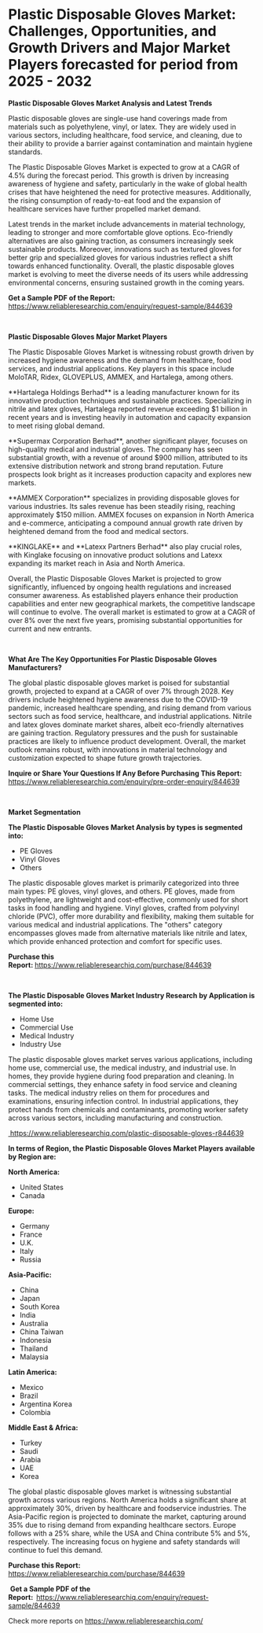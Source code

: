<p><h1>Plastic Disposable Gloves Market: Challenges, Opportunities, and Growth Drivers and Major Market Players forecasted for period from 2025 - 2032</h1></p><p><strong>Plastic Disposable Gloves Market Analysis and Latest Trends</strong></p>
<p><p>Plastic disposable gloves are single-use hand coverings made from materials such as polyethylene, vinyl, or latex. They are widely used in various sectors, including healthcare, food service, and cleaning, due to their ability to provide a barrier against contamination and maintain hygiene standards.</p><p>The Plastic Disposable Gloves Market is expected to grow at a CAGR of 4.5% during the forecast period. This growth is driven by increasing awareness of hygiene and safety, particularly in the wake of global health crises that have heightened the need for protective measures. Additionally, the rising consumption of ready-to-eat food and the expansion of healthcare services have further propelled market demand.</p><p>Latest trends in the market include advancements in material technology, leading to stronger and more comfortable glove options. Eco-friendly alternatives are also gaining traction, as consumers increasingly seek sustainable products. Moreover, innovations such as textured gloves for better grip and specialized gloves for various industries reflect a shift towards enhanced functionality. Overall, the plastic disposable gloves market is evolving to meet the diverse needs of its users while addressing environmental concerns, ensuring sustained growth in the coming years.</p></p>
<p><strong>Get a Sample PDF of the Report:&nbsp;</strong> <a href="https://www.reliableresearchiq.com/enquiry/request-sample/844639?utm_campaign=3519&utm_medium=2&utm_source=Github&utm_content=ia&utm_term=04042025&utm_id=plastic-disposable-gloves">https://www.reliableresearchiq.com/enquiry/request-sample/844639</a></p>
<p>&nbsp;</p>
<p><strong>Plastic Disposable Gloves Major Market Players</strong></p>
<p><p>The Plastic Disposable Gloves Market is witnessing robust growth driven by increased hygiene awareness and the demand from healthcare, food services, and industrial applications. Key players in this space include MoloTAR, Ridex, GLOVEPLUS, AMMEX, and Hartalega, among others.</p><p>**Hartalega Holdings Berhad** is a leading manufacturer known for its innovative production techniques and sustainable practices. Specializing in nitrile and latex gloves, Hartalega reported revenue exceeding $1 billion in recent years and is investing heavily in automation and capacity expansion to meet rising global demand.</p><p>**Supermax Corporation Berhad**, another significant player, focuses on high-quality medical and industrial gloves. The company has seen substantial growth, with a revenue of around $900 million, attributed to its extensive distribution network and strong brand reputation. Future prospects look bright as it increases production capacity and explores new markets.</p><p>**AMMEX Corporation** specializes in providing disposable gloves for various industries. Its sales revenue has been steadily rising, reaching approximately $150 million. AMMEX focuses on expansion in North America and e-commerce, anticipating a compound annual growth rate driven by heightened demand from the food and medical sectors.</p><p>**KINGLAKE** and **Latexx Partners Berhad** also play crucial roles, with Kinglake focusing on innovative product solutions and Latexx expanding its market reach in Asia and North America.</p><p>Overall, the Plastic Disposable Gloves Market is projected to grow significantly, influenced by ongoing health regulations and increased consumer awareness. As established players enhance their production capabilities and enter new geographical markets, the competitive landscape will continue to evolve. The overall market is estimated to grow at a CAGR of over 8% over the next five years, promising substantial opportunities for current and new entrants.</p></p>
<p>&nbsp;</p>
<p><strong>What Are The Key Opportunities For Plastic Disposable Gloves Manufacturers?</strong></p>
<p><p>The global plastic disposable gloves market is poised for substantial growth, projected to expand at a CAGR of over 7% through 2028. Key drivers include heightened hygiene awareness due to the COVID-19 pandemic, increased healthcare spending, and rising demand from various sectors such as food service, healthcare, and industrial applications. Nitrile and latex gloves dominate market shares, albeit eco-friendly alternatives are gaining traction. Regulatory pressures and the push for sustainable practices are likely to influence product development. Overall, the market outlook remains robust, with innovations in material technology and customization expected to shape future growth trajectories.</p></p>
<p><strong>Inquire or Share Your Questions If Any Before Purchasing This Report:</strong> <a href="https://www.reliableresearchiq.com/enquiry/pre-order-enquiry/844639?utm_campaign=3519&utm_medium=2&utm_source=Github&utm_content=ia&utm_term=04042025&utm_id=plastic-disposable-gloves">https://www.reliableresearchiq.com/enquiry/pre-order-enquiry/844639</a></p>
<p>&nbsp;</p>
<p><strong>Market Segmentation</strong></p>
<p><strong>The Plastic Disposable Gloves Market Analysis by types is segmented into:</strong></p>
<p><ul><li>PE Gloves</li><li>Vinyl Gloves</li><li>Others</li></ul></p>
<p><p>The plastic disposable gloves market is primarily categorized into three main types: PE gloves, vinyl gloves, and others. PE gloves, made from polyethylene, are lightweight and cost-effective, commonly used for short tasks in food handling and hygiene. Vinyl gloves, crafted from polyvinyl chloride (PVC), offer more durability and flexibility, making them suitable for various medical and industrial applications. The "others" category encompasses gloves made from alternative materials like nitrile and latex, which provide enhanced protection and comfort for specific uses.</p></p>
<p><strong>Purchase this Report:&nbsp;</strong><a href="https://www.reliableresearchiq.com/purchase/844639?utm_campaign=3519&utm_medium=2&utm_source=Github&utm_content=ia&utm_term=04042025&utm_id=plastic-disposable-gloves">https://www.reliableresearchiq.com/purchase/844639</a></p>
<p>&nbsp;</p>
<p><strong>The Plastic Disposable Gloves Market Industry Research by Application is segmented into:</strong></p>
<p><ul><li>Home Use</li><li>Commercial Use</li><li>Medical Industry</li><li>Industry Use</li></ul></p>
<p><p>The plastic disposable gloves market serves various applications, including home use, commercial use, the medical industry, and industrial use. In homes, they provide hygiene during food preparation and cleaning. In commercial settings, they enhance safety in food service and cleaning tasks. The medical industry relies on them for procedures and examinations, ensuring infection control. In industrial applications, they protect hands from chemicals and contaminants, promoting worker safety across various sectors, including manufacturing and construction.</p></p>
<p><a href="https://www.reliableresearchiq.com/plastic-disposable-gloves-r844639?utm_campaign=3519&utm_medium=2&utm_source=Github&utm_content=ia&utm_term=04042025&utm_id=plastic-disposable-gloves">&nbsp;https://www.reliableresearchiq.com/plastic-disposable-gloves-r844639</a></p>
<p><strong>In terms of Region, the Plastic Disposable Gloves Market Players available by Region are:</strong></p>
<p>
    <p> <strong> North America: </strong>
        <ul>
            <li>United States</li>
            <li>Canada</li>
        </ul>
        </p> 
    <p> <strong> Europe: </strong>
        <ul>
            <li>Germany</li>
            <li>France</li>
            <li>U.K.</li>
            <li>Italy</li>
            <li>Russia</li>
        </ul>
        </p> 
    <p> <strong> Asia-Pacific: </strong>
        <ul>
            <li>China</li>
            <li>Japan</li>
            <li>South Korea</li>
            <li>India</li>
            <li>Australia</li>
            <li>China Taiwan</li>
            <li>Indonesia</li>
            <li>Thailand</li>
            <li>Malaysia</li>
        </ul>
        </p> 
    <p> <strong> Latin America: </strong>
        <ul>
            <li>Mexico</li>
            <li>Brazil</li>
            <li>Argentina Korea</li>
            <li>Colombia</li>
        </ul>
        </p> 
    <p> <strong> Middle East & Africa: </strong>
        <ul>
            <li>Turkey</li>
            <li>Saudi</li>
            <li>Arabia</li>
            <li>UAE</li>
            <li>Korea</li>
        </ul>
    </p>
    </p>
<p><p>The global plastic disposable gloves market is witnessing substantial growth across various regions. North America holds a significant share at approximately 30%, driven by healthcare and foodservice industries. The Asia-Pacific region is projected to dominate the market, capturing around 35% due to rising demand from expanding healthcare sectors. Europe follows with a 25% share, while the USA and China contribute 5% and 5%, respectively. The increasing focus on hygiene and safety standards will continue to fuel this demand.</p></p>
<p><strong>Purchase this Report: </strong><a href="https://www.reliableresearchiq.com/purchase/844639?utm_campaign=3519&utm_medium=2&utm_source=Github&utm_content=ia&utm_term=04042025&utm_id=plastic-disposable-gloves">https://www.reliableresearchiq.com/purchase/844639</a></p>
<p>&nbsp;<strong>Get a Sample PDF of the Report:&nbsp;&nbsp;</strong><a href="https://www.reliableresearchiq.com/enquiry/request-sample/844639?utm_campaign=3519&utm_medium=2&utm_source=Github&utm_content=ia&utm_term=04042025&utm_id=plastic-disposable-gloves">https://www.reliableresearchiq.com/enquiry/request-sample/844639</a></p>
<p><strong></strong></p>
<p>Check more reports on <a href="https://www.reliableresearchiq.com/?utm_campaign=3519&utm_medium=2&utm_source=Github&utm_content=ia&utm_term=04042025&utm_id=plastic-disposable-gloves">https://www.reliableresearchiq.com/</a></p>